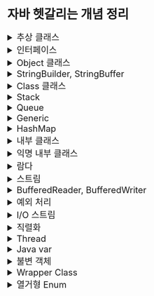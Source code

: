 # 자바 헷갈리는 개념 정리

<details>
<summary style="font-size:20px">추상 클래스</summary>
<div markdown="1">

#### 개요

* 상속까지는 언제 왜 어떻게 사용하는지 알음 -> 추상 클래스는 실제로 구현해본적이 없기에 왜 언제 어떻게 사용하는지 알아보기위함.

* 상속은 왜 사용할까?
  * 만들어져 있는 클래스를 재사용함(overriding)으로써 중복된 코드를 줄이고 간결해지며 공통적인 기능을 부모 클래스에 추가하면 자식 클래스에서 재사용이 가능함으로 확장성 또한 용이함 즉, 유지보수가 쉽고, 확장성이 용이하며 재사용이 가능하고 코드가 간결해짐.
* 상속은 언제 사용할까?
  * IS-A 관계
    * 상위 클레스에서 하위 클래스보다 일반적인 개념의 사용(ex Animal)
    * 하위 클래스에서 상위 클래스보다 구체적인 개념 사용(ex Dog bark, Eagle flying)
    * 높은 클래스간의 결합도 -> 복잡한 구조는 어울리지 않음.
  * HAS-A 관계
    * 클래스를 재활용하고 싶다해서 무조건 상속을 받지 않음.
    * (ex Student가 Subject를 포함)
    * 일반적인 구현 방법

#### 추상 클래스

* 상속받는 자식 클래스가 반드시 추상 메소드를 구현하도록 하기 위함.
  * 그래서 왜 추상 클래스를 사용할까? why?? 
  * 공통적인 부분은 만들어진 기능을 사용하고, 이를 받아 사용하는 쪽에서는 자신에게 필요한 부분만 재정의하여 사용함으로써 유지보수와 통일성을 유지하기위함.
  * **공통된 필드와 메서드를 통일할 목적**
  * ex) 10명의 개발자가 자동차를 상속받아 각자만의 실체클래스를 구현하는경우
  * 수만줄의 A자동차가 계약만료되고, B자동차를 새로 교체할 때 객체 인스턴스만 변경하면됨.

> 추상클래스 예시

![Alt text](image.png)

```java
package oop4;

public abstract class Computer {

	public abstract void display();
	public abstract void typing();
	
	public void turnOn() {
		System.out.println("전원을 켭니다.");
	}
	
	public void turnOff() {
		System.out.println("전원을 끕니다.");
	}
}
```

```java
package oop4;

public class Desktop extends Computer{

	@Override
	public void display() {
		System.out.println("PC 화면");
	}

	@Override
	public void typing() {
		System.out.println("PC 타이핑");
	}

	@Override
	public void turnOff() {
		System.out.println("PC 전원끄기");
	}
}

```

```java
package oop4;

public abstract class NoteBook extends Computer{

	@Override
	public void display() {
		System.out.println("노트북 화면");
	}
}
```

```java
package oop4;

public class MyNoteBook extends NoteBook{

	@Override
	public void typing() {
		System.out.println("MyNoteBook typing");
	}
}
```

```java
package oop4;

public class ComputerTest {

	public static void main(String[] args) {
		
		Computer computer = new Desktop(); 
		NoteBook book = new MyNoteBook();
		//Computer computer = new Computer(); 추상메서드이므로 new를 통한 객체 생성 불가.
		
		computer.display();
		book.display();
	}
}
```
* 추상클래스에서 상위클래스인 Computer class 생성.
* Desktop은 Computer를 상속받으며, display(), typing() 메소드를 오버라이딩 하고있으며 turnOff() 도 재정의해서 사용함.
* Notebook도 Computer를 상속받으며 추상클래스로서 Notebook 클래스를 생성함.
* MyNoteBook은 NoteBook을 상속받음.
* Main 메소드인 ComputerTest에서는 다형성을 사용하여 객체의 메소드 호출이 가능함.
* 단, 추상메소드는 new를 통한 객체 생성이 불가함.
  
</div>
</details>

<details>
<summary style="font-size:20px">인터페이스</summary>
<div markdown="1">

#### 개요

* 추상 클래스는 부모인 최상단 클래스에서 공통적인 기능을 구현함으로써 자식 클래스에서 오버라이딩하여 확장성 및 유지보수에 용이하도록 도와줌.
* 인터페이스는?? 다중 상속 기능 제공과 추상 클래스와 비슷한 역할을 한다는 것으로 알고있음.
* 추상클래스와 어떤 다른 점이 있고 어떤 상황에 쓰이는가?
  
#### 인터페이스

* 추상 클래스는 IS-A, 인터페이스는 HAS-A.
* 추상 클래스는 한 개의 클래스만 상속이 가능하고 자식 클래스에서 선택적으로 오버라이딩하여 사용할 수 있도록 하기위함.
* 인터페이스는 다중 상속이 가능하고 공통으로 필요한 기능들도 모든 클래스에서 오버라이딩하여 재정의 해야함.


> 인터페이스와 추상 클래스 예시

![Alt text](image-1.png)

```java
public abstract class Creature {
    private int x;
    private int y;
    private int age;
    
    public Creature(int x, int y, int age) {
        this.age = age;
        this.x = x;
        this.y = y;
    }
    
    public void age() {
        age++;
    }
    
    public void move(int xDistance) {
        x += xDistance;
    }
    
    public int getX() {
        return x;
    }
    public void setX(int x) {
        this.x = x;
    }
    public int getY() {
        return y;
    }
    public void setY(int y) {
        this.y = y;
    }
    
    public abstract void attack();
    public abstract void printInfo();
    
    @Override
    public String toString() {
        return "x : " + x + ", y : " + y + ", age : " + age;
    }
}
```
* 인간과 동물은 생명체를 상속.
* 각 생명체들은 구분에 따라서 인간과 동물을 상속, 할 수 있는 기능들을 인터페이스로 구현.
* 공통적으로 이동할 수 있는 기능인 move를 하위클래스에서 상속할 수 있도록 일반 메소드로 구현.
* attack, printInfo 는 각각 생명체에 따라 다른 기능으로 구현하기 때문에 추상메소드로 구현.

```java
public abstract class Animal extends Creature{
    
    public Animal(int x, int y, int age) {
        super(x, y, age);
    }
    
    @Override
    public void attack() {
        System.out.println("몸을 사용하여 공격!!");
    }
}
```

* 동물 클래스는 생명체이므로 Creature 추상클래스를 상속받음.
* 몸을 사용하여 공격하는 attack 메소드를 오버라이딩.
* **Q.조상클래스인 Creature 에서 지정한 printInfo 메소드는 왜 사용하지 않았을까?**
  * 동물클래스도 abstract 추상 클래스를 사용함으로써 앞으로의 생길 자식클래스에게 위임해서 사용하기 위함.

```java
public abstract class Human extends Creature implements Talkable{
    public Human(int x, int y, int age) {
        super(x, y, age);
    }
    
    @Override
    public void attack() {
        System.out.println("도구를 사용!!");
    }
    
    @Override
    public void talk() {
        System.out.println("사람은 말을 할 수 있다.");
    }
}
```

* Human 클래스도 Animal 클래스와 마찬가지로 추상 클래스로 구함.
* 하지만 여기서 Animal 클래스와 다르게 Talkable 인터페이스를 구현한 차이점이 있음.

```java
public interface Talkable {
    abstract void talk();
}
```

* 인터페이스는 이정표와 같은 것으로 정리해두자.
* Talable를 인터페이스를 구현할 경우 talk() 메소드를 오버라이딩하여 사용할 수 있음.

```java
public interface Flyable {
    void fly(int yDistance);
    void flyMove(int xDistance, int yDistance);
}
```

* 새 종류가 구현할 인터페이스 구현. 다른 동물들과는 다르게 y행으로 이동할 수 있는 메소드 선언함.

```java
public class Pigeon extends Animal implements Flyable{
    public Pigeon(int x, int y, int age) {
        super(x, y, age);
    }
    
    @Override
    public void fly(int yDistance) {
        setY(getY() + yDistance);
    }
    
    @Override
    public void flyMove(int xDistance, int yDistance) {
        setY(getY() + yDistance);
        setX(getX() + xDistance);
    }
    
    @Override
    public void printInfo() {
        System.out.println("Pigeon -> " + toString());
    }
}
```

* 비둘기는 동물 클래스를 상속받고 날 수 있는 동물이므로 Flyable 인터페이스를 구현함.
* 여기서 printInfo 는 조상 클래스인 Creature 클래스에서의 추상메소드를 오버라이딩하였음.

```java
public interface Swimable {
    void swimDown(int yDistance);
}
```

* **중요한 공통된 기능을 사용하는 인터페이스**
  * 거북이와, 케빈이라는 클래스를 작성할 때 두 생명체는 모두 수영을 할 수 있다고 정의함.
  * 하지만 동물이나 사람중에서도 수영을 못하는 경우도 있기에 swimDown 추성메소드가 아닌 Siwmable 인터페이스를 구현.
  * 각각 따로 정의하여 구현시킴으로써 가독성도 좋고 유지보수측면에서 좋음.

```java
public class Turtle extends Animal implements Swimable{
    public Turtle(int x, int y, int age) {
        super(x, y, age);
    }
    
    @Override
    public void swimDown(int yDistance) {
        setY(getY() - yDistance);
    }
    
    @Override
    public void printInfo() {
        System.out.println("Turtle -> " + toString());
    }
}

```

* 거북이 클래스에서는 Swimable 을 구현하고 swimDown 재정의하여 사용.

```java
public class Kevin extends Human implements Programmer, Swimable{
    public Kevin(int x, int y, int age) {
        super(x, y, age);
    }
    
    @Override
    public void coding() {
        System.out.println("Hello World!");
    }
    
    @Override
    public void swimDown(int yDistance) {
        setY(getY() - yDistance);
        if(getY() < -10) {
            System.out.println("너무 깊이 들어가면 죽을수도 있어!!");
        }
    }
    
    @Override
    public void printInfo() {
        System.out.println("Kevin -> " + toString());
    }
}

```

* Kevin은 다중구현을 통해서 수영도 할 수 있고, 코딩도 할 수 있는 사람

```java
public interface Programmer {
    void coding();
}
```

```java
public class Main {
    public static void main(String[] args) {
        Pigeon p = new Pigeon(5,10,14);
        p.printInfo();
        p.age();
        p.move(100);
        p.printInfo();
        p.fly(5);
        p.printInfo();
        p.flyMove(10, 20);
        p.printInfo();
        p.attack();
        System.out.println();
        
        Kevin kev = new Kevin(0, 0, 35);
        kev.printInfo();
        kev.age();
        kev.move(10);
        kev.printInfo();
        kev.attack();
        kev.coding();
        kev.swimDown(20);
        kev.printInfo();
        kev.talk();
        System.out.println();
        
        Turtle tur = new Turtle(100, -10, 95);
        tur.printInfo();
        tur.age();
        tur.move(-100);
        tur.printInfo();
        tur.attack();
        tur.swimDown(1000);
        tur.printInfo();
    }
}
```

* 메인메소드 구현.
 
#### 요약
> **추상 클래스 : 상속 관계를 타고 올라갔을 때 같은 조상클래스를 상속하는 똑같은 기능이 필요할 때!**
		
> **인터페이스: 상속 관계를 타고 올라갔을 때 다른 조상클래스를 상속하는 기능이 필요할 때!**

</div>
</details>

<details>
<summary style="font-size:20px">Object 클래스</summary>
<div markdown="1">

#### 개요

* import 하지 않아도 자동으로 import되는 Object 클래스란 무엇인가 알아보기위함

#### Object 클래스

* Object 클래스는 모든 클래스의 최상위 조상 클래스
* Object 메소드는 밑에 링크 참고 참고.
  * http://www.tcpschool.com/java/java_api_object
  * https://docs.oracle.com/javase/8/docs/api/java/lang/Object.html

```java
public class Student{

	private int studentNum;
	private String studentName;
	
	public Student(int studentNum, String studentName) {
		this.studentNum = studentNum;
		this.studentName = studentName;
	}

    @Override
	public boolean equals(Object obj) {

		if(obj instanceof Student) {
			Student std = (Student)obj;
			if(this.studentNum == std.studentNum) {
				return true;
			}else {
				return false;
			}
		}
		return false;
	}

    @Override
	public int hashCode() {
		return studentNum;
	}
}
```

* studentNum 같은 상황일 경우의 로직을 추가할 때 Student가 obj의 instancof에 해당할 경우
* Student 의 힙메모리에 담긴 객체 std = (다운캐스팅 Student) obj 는 같음.
* 만약 현재 Student의 studentNum 와 힙메모리에 담긴 객체 std studentNum이 같으면 true를 반환
  
```java
public class EqualsTest {
    public static void main(String[] args){
		Student st1 = new Student(100, "Lee");		
		Student st2 = new Student(100, "Son");

		System.out.println(st1.equals(st2));    // true
		System.out.println(st1 == st2);         // false

		System.out.println(st1.hashCode());     // 100
		System.out.println(st2.hashCode());     // 100
		
		System.out.println(System.identityHashCode(st1));   // ~~~
		System.out.println(System.identityHashCode(st2));   // ~~~
    }
}
```

* equals는 Object 에서 재정의하여 사용한 로직을 반영하여 주소값을 비교했을 때 true 가 나옴.
* hashCode 같은 경우도 studentNum 을 return 받았기 때문에 100 이라는 값이 나옴.
* System 에서 static 메소드로 정의해놓은 identityHashCode 메소드는 실제 HashCode의 주소값을 알려주므로 다른 값이 나옴.

### equals()

**동일성과 동등성**

* 동일성은 같은 메모리에 있는 참조값이 동일한지 확인하는 것.
* 동등성은 논리적으로 같은지 확인하는 것.

```java
User a = new User("TMKR");	// 참조 x001
User b = new User("TMKR");	// 참조 x002
```

* 회원 번호는 동일하지만 물리적으로 다른 메모리에 존제히는 객체이므로 동일성은 다르지만 동등성은 같다.


</div>
</details>

<details>
<summary style="font-size:20px">StringBuilder, StringBuffer</summary>
<div markdown="1">

#### 개요

* StringBuilder, StringBuffer 가 언제 어떻게 쓰이는지 알아보기위함.
* textblock은 java13부터 지원.

```java
public class StringTest {

	public static void main(String[] args) {
		String java = new String("java");
		String android = new String("android");
		
		System.out.println(System.identityHashCode(java));  //2104457164


		java = java.concat(android);
		
		System.out.println(System.identityHashCode(java));  //1521118594
	}
	
}
```

* 위의 코드에서 java를 새로 정의해서 사용하면 메모리가 새로 생성돼어 비효율적임.
* 그래서 이 때 StringBuilder, StringBuffer 를 사용함.

#### StringBuilder, StringBuffer

* 문자열을 여러번 연결하거나 변경할 때 사용하면 유용하게 쓰임.
* 새로운 인스턴스를 생성하지 않고 내부적으로 가변적인 char[] 멤버 변수를 가지며 변경함.
* 단일 쓰레드에서는 StringBuilder 을 권장, StringBuffer는 멀티 쓰레드 프로그래밍에서 동기화를 보장함.

```java
public class StringBuilderTest {

	public static void main(String[] args) {
		String java = new String("java");
		String android = new String("android");

		StringBuilder builder = new StringBuilder(java);
		System.out.println(System.identityHashCode(builder));   //2104457164
		builder.append(android);
		
		System.out.println(System.identityHashCode(builder));   //2104457164
	}
}
```

* 계속적으로 가변하기때문에 같은 메모리값을 가지고 있음.
* 단일 쓰레드 환경에서는 StringBuilder을 사용, 멀티 쓰레드 환경에서 동기화를 하는 경우 StringBuffer를 사용하자.

</div>
</details>

<details>
<summary style="font-size:20px">Class 클래스</summary>
<div markdown="1">

#### 개요 

* Class 클래스는 무엇이고 어디에 쓰이는지 알아보기위함.

#### Class 클래스

* 동적 로딩이 가능함.
  * 컴파일 시 데이터 타입이 bing 되지않고 실행중에 데이터 타입을 binding함.
  * 런타임시에 원하는 클래스를 로딩하여 binding 할 수 있다는 장점이 있음.
  * 컴파일 시에 타입이 정해지지 않으므로 동적 로싱시 오류가 발생하면 프로그램 장애 발생 가능성이 있음.

```java
public class StringTest {
	
	public static void main(String[] args) throws ClassNotFoundException {
		
		Class c = Class.forName("java.lang.String");
		System.out.println(c);
		
		Constructor[] cons = c.getConstructors();
		for(Constructor co : cons) {
			System.out.println(co);
		}
		
		Method[] me =  c.getMethods();
		for(Method method : me) {
			System.out.println(method);
		}
	}
}
```

* Class객체 생성 후 Class.forName 을 통해 java.lang.String에 관한 class들을 불러올 수 있음.
* 마찬가지로 Class 클래스에 담긴 생성자 getConstructors, 메소드 getMethods 를 통해 불러올 수 있음. (실제로는 잘 안쓰임,, 알아만두자)

* Class 관련 문서는 아래 참고.
* https://docs.oracle.com/javase/8/docs/api/java/lang/Class.html
</div> 
</details>

<details>
<summary style="font-size:20px">Stack</summary>
<div markdown="1">

#### 스택

* Stack 은 Last In First Out LIFO(후입선출) 구조.
* 맨 마지막 위치(top) 에서만 자료를 추가, 삭제 꺼내올 수 있음 (중간의 자료를 꺼낼 수 없음)
* ex) 가장 최근의 자료를 찾아올 때, 게임에서 히스토리를 유지하고 이를 무를 때 사용, 택배상자가 쌓여있는 모양 

#### 구현방법

* 크게 배열을 이용하는방법과 리스트를 이용하는방법 두 가지로 나뉨.

![Alt text](image-2.png)

* top 변수는 배열의 가장 마지막으로 저장된 요소의 index를 저장함.
* 처음에 아무값도 저장하지 않는 상태이면 -1을 저장.
* push 하면 top 은 index에서 + 1 저장
* pop 하면 top은 index - 1 저장

```java
package ch05;

public class ArrayStack {

	int size;
	int top = -1;
	Object[] Arr;
	
	public ArrayStack(int size) {
		this.size = size;
		Arr = new Object[size];
	}
	
	public boolean isEmpty() {
		return top == -1;
	}
	
	public boolean isFull() {
		return this.size == this.top + 1;
	}
	
	public void push(int data) {
		
		if(isFull()) {
			throw new ArrayIndexOutOfBoundsException();
		}
		
		this.Arr[++top] = data;
	}
	
	public Object pop() {
		
		if(isEmpty()) {
			throw new ArrayIndexOutOfBoundsException();
		}
		
		Object poppedData = Arr[top];
		Arr[top--] = null;
		
		return poppedData;
	}
	
	public Object peek() {
		if(isEmpty()) {
			return null;
		}else {
			return this.Arr[top];
		}
	}
	
}
```

* push
  * 배열의 요소가 가득찼는지 판별해주는 ifFull()
  * Arr배열의 탑이 1씩 증가하는 값은 data에 담음.
* pop
  * 배열의 요소가 비었는지 판별해주는 isEmpty()
  * top index에 위치하는 Arr배열값 return
  * 탑이 1씩 감소함.


```java
package ch05;

public class Main {

	public static void main(String[] args) {
        System.out.println("배열로 구현한 stack");
        ArrayStack arrayStack = new ArrayStack(1000);
        System.out.println("1,2,3,4,5 순으로 push()");
        arrayStack.push(1);
        arrayStack.push(2);
        arrayStack.push(3);
        arrayStack.push(4);
        arrayStack.push(5);

        System.out.print("stack 가장 위에 있는 데이터: ");
        System.out.println(arrayStack.peek());

        int arrayindex = arrayStack.top;
        for (int i = 0; i <= arrayindex; i++) {
            System.out.print("pop된 데이터: ");
            System.out.println(arrayStack.pop());
        }
	}
}
```

#### 결과

```
배열로 구현한 stack
1,2,3,4,5 순으로 push()
stack 가장 위에 있는 데이터: 5
pop된 데이터: 5
pop된 데이터: 4
pop된 데이터: 3
pop된 데이터: 2
pop된 데이터: 1
```

</div>
</details>

<details>
<summary style="font-size:20px">Queue</summary>
<div markdown="1">

#### Queue

* 맨 앞에서 자료를 꺼내거나 삭제하고, 맨 뒤에서 자료를 추가함.
* First In First Out (선입선출) 구조
* ex) 줄서기, 운영체제의 프로세스 관리 등에서 사용.

```java
package ch05;

public class StackQueue {
    int length;
    int front = 0;
    int rear = 0;
    Object[] queue;

    public StackQueue(int length) {
        this.length = length;
        this.queue = new Object[length];
    }

    public boolean isFull(){
        return front == rear && queue[front] != null;
    }

    public boolean isEmpty(){
        return front == rear && queue[front] == null;
    }

    public void enqueue(Object data){
        if(isFull()) {
            System.out.println("큐에 더 이상 데이터를 저장할 공간이 없습니다.");
            return;
        }
        queue[rear++] = data;
        rear = rear % queue.length;
    }

    public Object dequeue(){
        if(isEmpty()){
            System.out.println("큐가 비어있습니다");
            throw new ArrayIndexOutOfBoundsException();
        }
        Object dequeuedData = queue[front];
        queue[front++] = null;
        front = front % queue.length;

        return dequeuedData;
    }

    public Object peek(){
        return queue[front];
    }
}
```

* euqueue 함수 호출 시 꽉 찼는지 확인(isFull)
  * rear 가 가르키는 index로 접근 후, main에서 호출하는 data를 받아 데이터에 삽임함.
  * rear값은 1씩 증가하며, rear값이 배열의 크기를 넘지 못하도록 나머지 연산 진행.

* dequeue 함수 호출 시 큐가 비어있는지 확인(isEmpty)
  * front가 가리키는 index로 접근하여 데이터를 임시저장.
  * 다시 해당 index로 접근하여 null을 삽입 후 front 1씩 증가
  * front값이 배열의 크기를 넘지 못하도록 나머지 연산 진행.

```java
package ch05;

public class QueueMain {
	public static void main(String[] args) {
        System.out.println("------Stack으로 구현한 Queue------");
        StackQueue stackQueue = new StackQueue(100);
        int numberOfData = 5;

        for (int i = 0; i < numberOfData; i++) {
            stackQueue.enqueue(i);
            System.out.printf("%d를 Queue에 enqueue\n", i);
        }

        System.out.println("peek연산 결과: " + stackQueue.peek());

        for (int i = 0; i < numberOfData; i++) {
            System.out.print(stackQueue.dequeue() + " ");
        }
	}
}
```
#### 결과

```
------Stack으로 구현한 Queue------
0를 Queue에 enqueue
1를 Queue에 enqueue
2를 Queue에 enqueue
3를 Queue에 enqueue
4를 Queue에 enqueue
peek연산 결과: 0
0 1 2 3 4 
```
</div>
</details>

<details>
<summary style="font-size:20px">Generic</summary>
<div markdown="1">

#### 개요

* 변수 사용시 자료형을 지정하는데 사용할 때 쓰이는게 제네릭으로 알고있음.
* ex) ArrayList<Integer> arraylist = new ArrayList<Integer>(); 이런식으로 타입 지정해서 사용하곤 했음.
* Generic에 대해서 자세히 알아보기 위함.

#### Generic

* 클래스 내부에서 사용할 데이터 타입을 외부에서 지정하는 기법임.
* 변수를 선언할 때 변수의 타입을 지정해주듯이 객체에 타입을 지정해주는 것.
* 컴파일 타임에 타입 검사를 통한 예외 방지
  * ex) Object를 객체로 만들었을 때 다운캐스팅의 오류를 실행할 문제점.
* 불필요한 캐스팅을 없애 성능 향상
  * ex) 미리 타입을 지정하고 제한해놓음으로써 형 변환의 번거로움을 줄여 가독성 및 오버헤드 문제점을 막아줌.

#### Generic 사용방법

* 자료형 매개변수 T(type parameter) : 클래스를 사용하는 시점에 자료형을 지정. static 변수는 사용할 수 없음.

![Alt text](image-3.png)

#### 자료형 매개변수를 이용한 컴파일 타임시 타입 검사를 통한 예외 방지

```java
class Apple {}
class Banana {}

class FruitBox {
    // 모든 클래스 타입을 받기 위해 최고 조상인 Object 타입으로 설정
    private Object[] fruit;

    public FruitBox(Object[] fruit) {
        this.fruit = fruit;
    }

    public Object getFruit(int index) {
        return fruit[index];
    }
}
```
```java
public static void main(String[] args) {
    Apple[] arr = {
            new Apple(),
            new Apple()
    };
    FruitBox box = new FruitBox(arr);

    Apple apple = (Apple) box.getFruit(0);
    Banana banana = (Banana) box.getFruit(1);
}
```

* 실행시 ClassCastException 런타임 에러 발생. 이와 같은 경우에는 빨간줄로 에러를 알려주지 않음 ! !
* 이유는 Apple 객체 타입을 FruitBox에 넣었는데 Banana를 형변환해서 가져오려고 했기 때문에 발생한 에러.
* 앞에 형변환을 (Object)로 다운캐스팅해도되지만 이 떄 제네릭을 사용하면 실수를 미연에 방지할 수 있음.
* 밑에 코드와 같이 자료형 매개변수를 지정하여 제내릭을 사용하자.

```java
class FruitBox<T> {
    private T[] fruit;

    public FruitBox(T[] fruit) {
        this.fruit = fruit;
    }

    public T getFruit(int index) {
        return fruit[index];
    }
}
```

* 이 처럼 타입 파라미터로 매개변수를 지정해줌으로써 잘못된 타입이 사용될 수 있는 문제를 제거함.

#### 불필요한 캐스팅을 없앰으로써 성능 향상

```java
Apple[] arr = { new Apple(), new Apple(), new Apple() };
FruitBox box = new FruitBox(arr);

// 가져온 타입이 Object 타입이기 때문에 일일히 다운캐스팅을 해야함 - 쓸데없는 성능 낭비
Apple apple1 = (Apple) box.getFruit(0);
Apple apple2 = (Apple) box.getFruit(1);
Apple apple3 = (Apple) box.getFruit(2);
```

* Apple 배열을 FruitBox의 Object 배열 객체에 넣고, 가져올 때는 다운캐스팅을 통해 가져와야했음.

```java
FruitBox<Apple> box = new FruitBox<>(arr);

Apple apple = box.getFruit(0);
Apple apple = box.getFruit(1);
Apple apple = box.getFruit(2);
```

* 미리 형변환을 지정해놓음으로써 형변환의 번거로움을 제거함과 동시에 타입 검사에 들어가는 메모리를 줄일 수 있음.

#### 잘 정리되어있는 링크 참고.
* https://inpa.tistory.com/entry/JAVA-%E2%98%95-%EC%A0%9C%EB%84%A4%EB%A6%ADGenerics-%EA%B0%9C%EB%85%90-%EB%AC%B8%EB%B2%95-%EC%A0%95%EB%B3%B5%ED%95%98%EA%B8%B0
</div>
</details>

<details>
<summary style="font-size:20px">HashMap</summary>
<div markdown="1">

#### HashMap

![Alt text](image-4.png)

* HashMap 은 Map을 구현하여 Map과 유사한 특징을 가지고 있음.
* Map과 HashMap은 Key와 Value 두 쌍으로 데이터를 보관하는 자료구조
* HashMap은 key와 value를 하나의 쌍(entry) 로 저장하는 구조이며, 해싱을 사용하기 때문에 좋은 성능을 가짐.

```java
import java.util.HashMap;
import java.util.Iterator;
import java.util.Map;
import java.util.Map.Entry;

public class TestCode {
	public static void main(String[] args) {
		HashMap<String, Integer> hashMap = new HashMap<String, Integer>();
		
		hashMap.put("A", 101);
		hashMap.put("B", 102);
		hashMap.put("C", 103);
		
		System.out.println(hashMap);	//{A=101, B=102, C=103}
		
		System.out.println(hashMap.get("A"));	// 101
		
		System.out.println("---- entrySet() 사용");
		for(Entry<String, Integer> entry : hashMap.entrySet()) {
			System.out.println("Key : " + entry.getKey() + " value : " + entry.getValue());
		}
		System.out.println("---- keySet() 사용");
		for(String i : hashMap.keySet()) {
			System.out.println("key : " + i + " value : " + hashMap.get(i));
		}
		/*
		 * key와 value 둘 다 필요할경우 entrySet을 사용하고 key값만 필요할 경우 keySet을 활용
		 * keySet도 hashMap.get() 메소드를 통해 가져올 수 있으며 주로 사용하지만
		 * key값을 이용해서 value를 찾는 과정에서 시간이 소요되므로 성능상 entrySet()이 유리함.
		 */
		System.out.println("---- Iterator entrySet() 사용");
		Iterator<Entry<String, Integer>> entries = hashMap.entrySet().iterator();
		while(entries.hasNext()) {
			Map.Entry<String, Integer> entry = entries.next();
			System.out.println("Key : " + entry.getKey() + " value : " + entry.getValue());
		}
		System.out.println("---- Iterator keySet() 사용");
		Iterator<String> keys = hashMap.keySet().iterator();
		while(keys.hasNext()) {
			String key = keys.next();
			System.out.println("Key : " + key + " value : " + hashMap.get(key));
		}
	}
}
```

```
{A=101, B=102, C=103}
101
---- entrySet() 사용
Key : A value : 101
Key : B value : 102
Key : C value : 103
---- keySet() 사용
key : A value : 101
key : B value : 102
key : C value : 103
---- Iterator entrySet() 사용
Key : A value : 101
Key : B value : 102
Key : C value : 103
---- Iterator keySet() 사용
Key : A value : 101
Key : B value : 102
Key : C value : 103

```
</div>
</details>

<details>
<summary style="font-size:20px">내부 클래스</summary>
<div markdown="1">

#### 내부 클래스

* 하나의 클래스 내부에 선언된 또 다른 클래스.
* 오로지 클래스 메소드내에서 선언되어 사용된다면 클래스 내부에 넣어줌으로써 캡슐화를 적용할 수 있는 장점.
* instance class, static class, local class, anonymous class 4가지가 있음.
  
```java
package ch01;

class OutClass{
	
	private int num = 10;
	private static int sNum = 20;
	private InClass inClass;
	
	public OutClass(){
		inClass = new InClass();
	}
	
	
	private class InClass{
		
		int iNum = 100;
		
		//static int sInNum = 500;	// OutClass가 먼저 선언되어야하므로 오류
		
		void inTest() {
			
			System.out.println("OutClass num = " + num + "(외부 클래스 인스턴스 변수");
			System.out.println("OutClass sNum = " + sNum + "(외부 클래스 스태틱 변수");
			System.out.println("InClass inNum = " + iNum + "(내부 클래스 인스턴스 변수");
		}
	}
	
	public void usingClass() {
		inClass.inTest();
	}
}
public class InnterTest {

	public static void main(String[] args) {
		
		OutClass outClass = new OutClass();
		outClass.usingClass();
	}

}
```

#### 결과
```
OutClass num = 10(외부 클래스 인스턴스 변수)
OutClass sNum = 20(외부 클래스 스태틱 변수)
InClass inNum = 100(내부 클래스 인스턴스 변수)
```

* OutClass 인스턴스 변수 num과, 스태틱 변수 sNum, InClass 객체 생성, OutClass 가 생성될 때 inClass 생성됨.
* OutClass 의 인스턴스 클래스인 InClass를 생성
* InClass 에서는 내부 인스턴스 변수 iNum 생성.
* InClass 에 선언한 inTest() 메소드를 호출하려면 OutClass 에서 선언한 usingClass() 를 이용하여 호출함.

```java
class InClass
```

```java
public class InnterTest {

	public static void main(String[] args) {
		OutClass.InClass inClass = outClass.new InClass();
		inClass.inTest();
	}

}
```

* OutClass에서 선언한 InClass 의 private을 지우고 class로만 선언할 경우
* 외부클래스.내부클래스 형식으로 내부클래스를 초기화하여 사용할 수도 있음.
* 하지만 내부 클래스는 다른 클래스에서 직접 사용하는 것보단 외부 클래스에서 사용하는 것이 일반적이고,
* 위와 같이 메인 코드와 같이 내부 클래스의 인스턴스를 다른 클래스에서 만드는 경우는 드뭄.

```java

// 정적 내부 클래스 생성
static class InStaticClass{
    
    int iNum = 100;
    static int sInNum = 200;
    
    void inTest() {
        
        //System.out.println("OutClass num = " + num + "(외부 클래스 인스턴스 변수)");
        /*
        * 외부 클래스와 상관없이 만들어질 수 있기 때문에 OutClass에 있는 인스턴스 변수는 사용 불가능함.
        */
        System.out.println("InClass iNum = " + iNum + "(내부 클래스 인스턴스 변수)");
        System.out.println("OutClass sNum = " + sNum + "(외부 클래스 스태틱 변수)");
        System.out.println("InClass sInNum = " + sInNum + "(내부 클래스 스태틱 변수)");
    }		

    static void sTest() {

        //System.out.println("InClass iNum = " + iNum + "(내부 클래스 인스턴스 변수)");
        /*
        * static class의 static 메소드는 클래스가 생성되지 않아도 사용할 수 있으므로 사용 불가능함.
        */
        System.out.println("OutClass sNum = " + sNum + "(외부 클래스 스태틱 변수)");
        System.out.println("InClass sInNum = " + sInNum + "(내부 클래스 스태틱 변수)");
    }
}
```    

* static 키워드가 붙은 static class InStaticClass 내부 클래스 생성.
* 외부 클래스에 있는 인스턴스 멤버에는 접근이 불가함(why? 외부 클래스가 생성이 안되었을 수 있으므로)
  
* static void sTest 내부 클래스에 static 메소드 sTest() 생성.
* 내부 클래스의 인스턴스 변수 사용 불가능. InStaticClass가 생성되지 않아도 사용할 수 있는 전제가 있으므로.
  
```java
public class InnterTest {

	public static void main(String[] args) {
		OutClass.InStaticClass sInClass = new OutClass.InStaticClass();
		sInClass.inTest();
		
		System.out.println();
		
		OutClass.InStaticClass.sTest();		// 클래스 생성과 무관하게 바로 호출이 가능함.
	}

}
```

#### 결과

```
InClass iNum = 100(내부 클래스 인스턴스 변수)
OutClass sNum = 20(외부 클래스 스태틱 변수)
InClass sInNum = 200(내부 클래스 스태틱 변수)

OutClass sNum = 20(외부 클래스 스태틱 변수)
InClass sInNum = 200(내부 클래스 스태틱 변수)

```

#### 요약

* 내부 InClass에 선언된 Static Class는 OutClass 클래스의 인스턴스 변수는 사용할 수 없음.
  * why? 
  * 외부 클래스가 생성과 무관하게 호출될 수 있으므로 오류가 발생함.
* 내부 InClass에 선언된 static void sTest() 메소드는 외부,내부의 스태틱 변수만 사용이 가능함.

</div>
</details>

<details>
<summary style="font-size:20px">익명 내부 클래스</summary>
<div markdown="1">

#### 지역 내부 클래스

* 지역 변수와 같이 메소드 내부에서 정의하여 사용하는 클래스
* 메소드 호출이 끝나면 사용된 지역변수의 유효성은 사라짐.

```java
class Outer2{
	
	int outNum = 100;
	static int sNum = 200;
	
	/*
	 * 쓰레드를 사용하는 방법은 두 가지가 있음.
	 * 1. 쓰레드 클래스에서 상속 받아서 사용
	 * Runnable 인터페이스를 implements 사용해서 사용. 
	 */
	Runnable getRunnable(int i) {
		
		int num = 10;	// 로컬 변수 num, i는 스택 메모리에 생성됨.
		
		class MyRunnable implements Runnable{

			int localNum = 1000;
			
			@Override
			public void run() {
				
				//i = 50;
				//num = 20;
				/*
                 * 지역 내부 클래스내에 메소드에서는 변수는 재선언하여 사용할 수 없음. 
				 * 메소드가 호출되는 시점이랑 클래스 생성주기가 다르기 때문임.
				 * 메소드는 호출되고 끝나면 스택메모리는 사라짐 (i, num)
				 * run 이라는 메소드는 또 호출될 수 있는 여지가 있음.
				 * 그 때 i와 num이 없을 수도 있기 때문에 stack에 잡히면 안됨.
				 * 위의 i와 num을 사용하려면 final 상수로 사용해야함.
				 * final로 선언하면 상수 메모리에 호스턴스 area에 잡힘.
				 * 값을 바꿀 수 없음.
				 */
				System.out.println("i = " + i);
				System.out.println("num = " + num);
				System.out.println("localNum = " + localNum);
				
				System.out.println("outNum = " + outNum + "(외부 클래스 인스턴스 변수)");
				System.out.println("Outer2.sNum = " + Outer2.sNum + "(외부 클래스 스태틱 변수)");
			}
		}
		return new MyRunnable();
	}
}
```

* 지역 내부 클래스 Runnable에서 선언한 run() 메소드내에서는 변수를 재선언하여 사용할 수 없음 why?
  * 메소드가 호출되는 시점이랑 클래스 생성주기가 다르기 때문.
  * 즉, 메소드가 호출되고 나면 스택메모리에 존재하는 i, num 은 사라짐.
  * 이 때 run이라는 메소드는 다시 호출되는 여지가 있으므로 i와 num이 존재하지 않을 수도 있음.
* 그러면 왜 위에서 i, num, localNum은 멤버변수로서 선언이 가능한가?
  * 지역 내부 클래스에서 사용하는 메서드의 지역 변수나 매개 변수는 사실 java에서는 final 상수로 선언되어있기 때문임. 
   
```java
public class AnonumousInnerTest {

	public static void main(String[] args) {
		 
		Outer2 outer2 = new Outer2();
		
		//outer2.getRunnable(100).run();
		Runnable runnable = outer2.getRunnable(100);
		runnable.run();
	}

}
```

```
i = 100
num = 10
localNum = 1000
outNum = 100(외부 클래스 인스턴스 변수)
Outer2.sNum = 200(외부 클래스 스태틱 변수)
```

#### 익명클래스

* 이름이 없는 클래스며, 하나의 인터페이스나 추상 클래스를 구현하여 반환함.
* 주로 람다식을 활용하여 사용함.

```java
class MyRunnable implements Runnable{
    @Override
	public void run() {
        ...
    }
}
return new MyRunnable();
```

* 지역 내부 클래스에서 사용한 MyRunnable 은 호출할 때 Outer2 클래스에서 outer2.getRunnable() 호출함.
* 그러면 여기서 MyRunnable은 존재할 이유가 없음. 그러므로 아래와 같은 익명클래스로 사용이 가능함.

```java
return new Runnable(){
    @Override
	public void run() {
        ...
    }
};
```

* 위와 같이 MyRunnable 클래스를 구현할 필요가 없으므로 return new Runnable()로 구현할 수 있음.

```java
Runnable runnable= new Runnable() {
			
    @Override
    public void run() {
        ...
    }
};
```

* 위와 같은 방법으로 Runnable 인터페이스에 대한 변수를 선언하여 사용도 가능함. (기능은 위와 동일.)

</div>
</details>

<details>
<summary style="font-size:20px">람다</summary>
<div markdown="1">

#### 람다

* 익명 함수로 지칭되며 코드의 간결성, 멀티쓰레드를 활용한 병렬처리 등의 이점이 있음.
* 호출이 까다롭고, 가독성이 안좋은 단점이 존재함.

```java
@FunctionalInterface
public interface Calc {
	
	public int Calc(int x, int y);
}
```

* Calc라는 인터페이스 생성(메인에서 사용하려고)
* 익명 함수와 매개 변수만으로 구현되므로 인터페이스는 하나의 메소드만 선언해야함.
* @FunctionalInterface 어노테이션은 함수형 인터페이스라는 의미로 쓰이고, 여러 개의 메소드 사용시 에러 발생함.

```java
public class CalcTest{

	public static void main(String[] args) {
		
		Calc addLamda = (x, y) -> {return x+y;};
		Calc minusLamda = (x, y) -> {return x-y;};
		Calc multiLamda = (x, y) -> {return x*y;};
		Calc divLamda = (x, y) -> {return x/y;};
		
		System.out.println(addLamda.Calc(6, 2));
		System.out.println(minusLamda.Calc(6, 2));
		System.out.println(multiLamda.Calc(6, 2));
		System.out.println(divLamda.Calc(6, 2));
		
	}
}
```

#### 결과
```
8
4 
12
3
```

#### 객체지향 프로그래밍 vs 람다

* 문자열 두 개 연결하여 출력하는 예제를 객체지향 프로그래밍과 람다식으로 구현해보자.

```java
public class StringConcatImpl implements StringConcat{

	@Override
	public void makeString(String s1, String s2) {
		System.out.println(s1 + "," + s2);
	}
}
```

```java
@FunctionalInterface
public interface StringConcat {

	public void makeString(String s1, String s2);
}
```

```java
public class StringConcatTest {

	public static void main(String[] args) {
		
		// 일반적인 인터페이스 구현방법
		StringConcatImpl concatImpl = new StringConcatImpl();
		concatImpl.makeString("Interface" , "Impl");
		
		// 람다식 활용 (StringConcatImpl 클래스 생성 필요하지 않음)
		StringConcat stringConcat = (s1, s2) -> {
			System.out.println(s1 + "," + s2);
		};
		stringConcat.makeString("Lamda", "Impl");
		
		 // 실질적으로 내부에는 익명클래스가 만들어지고 새로 사용가능함.
		StringConcat concat = new StringConcat() {
			
			@Override
			public void makeString(String s1, String s2) {
				System.out.println(s1 + "," + s2);
			}
		};
		concat.makeString("New", "Lamda");
	}
}
```

* 일반적으로 인터페이스 구현방법과 람다식 활용 예제
* 제일 많이 사용하는 방법은 규약과 같은 interface에 정의해둔 것을 실제로 사용할 StringConcatImpl 에서 오버라이딩을 통해 구현하고 객체를 만들어사용.
* 람다는 StringConcatImpl 클래스 생성없이 간편하게 1회사용하기 때문에 편함.
* 자바는 객체를 사용하기 때문에 람다도 실질적으로는 내부에 익명클래스를 통해 사용가능함.
  
</div>
</details>

<details>
<summary style="font-size:20px">스트림</summary>
<div markdown="1">

#### 스트림  

**JAVA Colletion Data 상속 구조**

![Alt text](image-5.png)

* 스트림은 위와 같은 데이터 컬렉션 반복, 추출등 멋지게 처리하는 기능.
  * Stream : **데이터 처리 연산을 지원하도록 소스에서 추출된 연속된 요소**
  * 여기서 데이터 처리 연산은 뭘까?
    * 함수형 프로그래밍 언어에서 일반적으로 지원하는 것과 비슷함. filter, map, reduce, find, sort 등등..
    * 컬렉션, 배열, I/O 자원 등의 데이터 제공 소스로부터 데이터를 소비함.
    * 즉, 컬렉션의 주제는 데이터이고, 스트림의 주제는 계산이라고 할 수 있음.
* 배열이나 컬렉션 등에 대한 여러 가지 연산들의 처리를 추상화(일관성 있게함)하여 동일한 방식으로 연산될 수 있도록 도와줌.
* 한번 생성하고 사용한 스트림은 다시 생성해야함.

```java
import java.util.Arrays;
import java.util.stream.IntStream;

public class IntArrayStreamTest {

	public static void main(String[] args) { 
		
		int[] arr = {1,2,3,4,5};
		
		// 주로 사용하던 방식
		for(int n : arr) {
			System.out.print(n + " ");
		}
		System.out.println();
		// Arrays class의 .stream 생성의 forEach 를 사용하면 하나씩 꺼낼 수 있음.
		// forEach 안에는 임의의 변수 n이 하나씩 출력되도록.
		Arrays.stream(arr).forEach(n -> System.out.print(n + " "));
		
		System.out.println();
		// IntStream에는 여러가지 기능들이 있음.
		// is를 재활용할 수는 없음. 연산 후 소모되기떄문에.
		IntStream is = Arrays.stream(arr);
		is.forEach(n -> System.out.print(n + " "));
		
		// 재사용하려면 또 다른 선언을 해줘야함.
		int sum = Arrays.stream(arr).sum();
		System.out.println(sum);
	}
}
```

* Arrays의 stream에는 다양한 함수들이 있어 직접 사용해보면서 알아가야함.
* forEach가 가장 유용하게 쓰이는 듯?

#### 결과
```
1 2 3 4 5 
1 2 3 4 5 
1 2 3 4 5 
15
```

* 스트림은 중간 연산과 최종 연산으로 나눌 수 있음.
* 중간 연산은 ex) filter(), map(), sorted() 로 조건에 맞는 요솔를 추출(filter) 하거나 반환(map)함.
* 최종 연산 ex) forEach() 이 호출될 때 중간 연산이 수행되고 결과가 생성됨.

#### filter, map, sorted 사용예제

```java
import java.util.ArrayList;
import java.util.List;
import java.util.stream.Stream;

public class ArratyListStreamTest {

	public static void main(String[] args) {

		List<String> list = new ArrayList<String>();
		
		list.add("son");
		list.add("ji");
		list.add("soo");
		
		// 콜렉션(지금은 list)은 다 스트림을 호출 할 수 있음.
		Stream<String> stream = list.stream();
		stream.forEach(s -> System.out.print(s + " "));
		
		System.out.println();
		
		// filter 사용
		Stream<String> isS = list.stream();
		isS.filter(s -> s.contains("s")).forEach(n -> System.out.print(n + " "));
		
		System.out.println();
		
		// sorted 사용
		Stream<String> isSorted = list.stream();
		isSorted.sorted().forEach(s -> System.out.print(s + " "));
		
		System.out.println();
		// map 사용 객체를 선언하지 않고도 익명클래스가 숨어있기 때문에 아래와 같이 사용 가능.
		list.stream().map(s -> s.length()).forEach(n -> System.out.print(n + " "));
	}
}
```

#### 결과
```
son ji soo 
son soo 
ji son soo 
3 2 3 
```

> 스트림이란???  **배열, 컬렉션등을 사용할 때 편리한 연산을 수행하도록 도와주는 것.**    
> 익명 객체이기때문에 한번 사용하고나서 재선언해서 사용해야함.

#### reduce() 연산

* 정의된 연산이 아닌 프로그래머가 직접 구현한 연산을 적용할 때 reduce() 사용함.

```java
import java.util.Arrays;
import java.util.function.BinaryOperator;

class CompareString implements BinaryOperator<String> {

	// 두 매개변수 s1, s2는 위에서 정의한 제네릭<String> 값을 그대로 받아옴.
	@Override
	public String apply(String s1, String s2) {
		if(s1.getBytes().length >= s2.getBytes().length ) {
			return s1;
		}
		else {
			return s2;
		}
	}
	
}

public class ReduceTest {

	public static void main(String[] args) {
		
		// 람다식으로 직접 reduce 사용하는 방법
		String[] greetings = {"Hello", "Java", "이게 제일 기려나", "it's very long sentence."};
		
		System.out.println(Arrays.stream(greetings).reduce("", (s1, s2) -> {
				if(s1.getBytes().length >= s2.getBytes().length ) {
					return s1;
				}
				else {
					return s2;
				}
			})
		);
		
		System.out.println();
		
		// BinaryOperator 인터페이스 구현
		String str = Arrays.stream(greetings).reduce(new CompareString()).get();
		System.out.println(str);
	}
}
```

#### 결과

```java
it's very long sentence.

it's very long sentence.
```

* BinaryOperator를 사용한 클래스를 .reduce(new CompareString()) 으로 사용함으로써 apply 부분이 호출되며 수행됨.
* 람다식이 길어지면 BinaryOperator 를 구현해보자.

#### 예제 활용

```java
import java.util.ArrayList;
import java.util.List;

public class CustomerTest {

	public static void main(String[] args) {

		Customer customerS = new Customer("Son", 29, 100);
		Customer customerP = new Customer("Park", 19, 60);
		Customer customerH = new Customer("Hong", 42, 150);
		
		List<Customer> list = new ArrayList<Customer>();
		list.add(customerS);
		list.add(customerP);
		list.add(customerH);
		
		// 총 비용 계산
		int totalCost = list.stream().mapToInt(n -> n.getCost()).sum();
		System.out.println(totalCost);
		
		// 고객 중 20세 이상 정렬하여 계산
		list.stream().filter(s -> s.getAge() >= 20).map(c -> c.getName()).sorted().forEach(r -> System.out.println(r));
	}
}
```

* Customer Class 에는 name, age, cost 를 private로 선언 후에 이용.
* 위와 같이 총 비용 계산, filter, map, sorted, forEach 를 통해 배열은 stream을 통해 쉽게 계산이 가능함.
BufferedReader
</div>
</details>

<details>
<summary style="font-size:20px">BufferedReader, BufferedWriter</summary>
<div markdown="1">

#### 개요

* 백준 알고리즘 문제 풀면서 Scanner 를 사용할 떄 **시간초과** 발생하는 문제가 발생했는데 BufferedReader를 써야된다고 들음.
* why?
  * Scanner는 입력을 읽는 과정에서 정규표현식을 적용(Scanner 를 타고 들어가면 볼 수 있음), 분할, 파싱을 직접 제공함.
  * 반면에 BufferedReader는 모든 입력을 Char형으로 버퍼를 사용하여 받으므로, 하나의 글자가 아닌 전체 입력에 대해서 전달되므로 속도가 빠름.
  
![Alt text](image-6.png)

#### BufferedReader

* 그래서 BufferedReader 의 Buffer 와 Reader는 뭘까?
  * **Buffer** : 데이터가 전송될 때 일시적으로 저장되는 메모리 영역.
  * ex) 지하철에 비교했을 때 매번 사람들이 들어올 때마다 이동하는게 아닌 어느정도 사람이 모이고 지하철이 와야 이동이 가능한 점.
  * buffer를 사용하면 문자를 묶어서 한 번에 전달하므로 성능이 향상되고, 사용자가 문자를 잘못 입력했을 경우 수정할 수 있음.

#### 사용방법

```java
BufferedReader br = new BufferedReader(new InputStreamReader(System.in));
int userInputNumber = Integer.parseInt(br.readLine());
```

* BufferedReader는 String 타입만을 다루기 때문에 int형은 형변환이 필요함.
* Stream ?? 자바에서 나온 스트림인지?
  * 여기서 스트림은 파일을 읽거나 쓸 때, 데이터가 전송되는 통로라고 생각.
* 즉 BufferedReader는 **Byte타입으로 전송되는 데이터를 Char형으로 변환하고, 다시 버퍼링을 적용하여 Char 데이터를 반환해주는 과정**

#### BufferedWriter

```java 
BufferedWriter bw = new BufferedWriter(new OutputStreamWriter(System.out)); // 선언
bw.write("Hello World");
bw.flush(); // write로 담은 내용 출력 후, 버퍼를 비움.
bw.close(); 
```

* BufferedWriter에서 사용되는 메소드는 write(), flush(), close() 세 가지가 있음.
* write()로 출력할 내용을 담고, flush() 로 버퍼를 비워내는 동시에 콘솔을 출력함.
* flush? 왜할까?
  * output stream의 실행으로 버퍼 되었다면, 버퍼된 바이트는 즉시 사용될 목적으로 쓰여져야함.
  * 즉, 스트림을 닫지 않은 상태에서 바이트를 보내고 싶은 경우에 플러쉬를 사용함.

</div>
</details>

<details>
<summary style="font-size:20px">예외 처리</summary>
<div markdown="1">

#### 개요

* try, catch 또는 exception 처리 하여 프로그램에서의 오류 처리 코드를 짜봤었음.
* 개념, 원리, 다른 방법을 좀 더 자세히 알아보기위함.

#### 예외처리

* 에러는 크게 컴파일 에러(문법 구문 오류), 런타임 에러(프로그램 실행 중 발생), 논리적 에러(시스템상 버그) 세 가지로 나뉨.
 
![Alt text](image-7.png)

* 실행 시 발생할 수 있는 오류를 두 가지로 구분.
  * 에러 : 프로그램 코드에 의해서 수습될 수 없는 심각한 오류(OutOfMemoryError, StackOverFlowError) 
  * 예외 : 프로그램 코드에 의해서 수습될 수 있는 미약한 오류

* 에러는 대처하기 어렵지만 예외는 구현한 로직에 대응 코드를 작성해놓음으로써 비정상적인 종료 혹은 동작을 막을 수 있음.
* 주로, Exception 클래스 또는 try-catch 문법을 사용함.

#### Exception 클래스

![Alt text](image-8.png)

* Error 클래스는 는 자주 보지 못했지만 Exception 익숙한 에러가 많음...
* 정말 자주 보던 IndexOutofBoundsException, RuntimeException..NullPointException 등등
* 위 그림을 심플하게 요약하자면 아래 그림과 같음.

![Alt text](image-9.png)

* Exception 클래스는 다시 RuntimeException(런타임 에러)와 그 외의 클래스 그룹(컴파일 에러)로 나뉨.

* Exception 및 하위 클래스 : 사용자의 실수와 같은 외적인 요인에 의해 발생하는 컴파일 에러
  * 존재하지 않는 파일의 이름 입력 (FiltNotFoundException)
  * 클래스 이름 잘못 기재 (ClassNotFoundException)
  * 입력한 데이터 형식 불일치 (DataFormatException)
* RuntimeException : 프로그래머의 실수로 발생하는 예외
  * 배열의 범위를 벗어남 (IndexOutOfBoundsException)
  * 값이 null인 참조 변수 멤버 호출 (NullPointerException)
  * 클래스 간의 형 변환 잘못함 (ClassCastException)

#### 예제

```java
public class ArrayIndexException {
	
	public static void main(String[] args) {
		
		int[] arr = {1, 2, 3, 4, 5};

		/*
		 * 간단한 try catch문
		 * 오류는 나지만 비정상적인 종료는 일어나지 않음.
		 */
		try {
			for(int i=0; i<arr.length+1; i++) {
				System.out.println(arr[i]);
			}	
		}catch (ArrayIndexOutOfBoundsException e) {
			System.out.println(e.getMessage());
			System.out.println(e.toString());
		}
	}
}
```

* 가장 기본적인 try catch 형식이며 오류를 확인하거나 시스템의 비정상적인 종료를 막아줌.

```java
try {
    fis = new FileInputStream("a.txt");
} catch (FileNotFoundException e) {
    e.printStackTrace();	// 에러가 난 지점을 알려줌
} finally {
    try {
        fis.close();
    } catch (IOException e) {
        e.printStackTrace();
    }
    System.out.println("finally");
}
System.out.println("end");
```

* 실무에서 파일 관리를 할 때 가장 많이 사용했던 코드.
* catch에서 에러가 잡혀도 finally 쪽은 실행이 됨.

#### 다중 예외 처리 

```java
import java.io.FileInputStream;
import java.io.FileNotFoundException;

public class ThrowsException {

	public Class loadClass(String fileName, String className) throws ClassNotFoundException, FileNotFoundException {
		
		FileInputStream fis = new FileInputStream(fileName);
		Class c = Class.forName(className);
		return c;
	}
	
	public static void main(String[] args) {

		ThrowsException test = new ThrowsException();
		
		try {
			test.loadClass("a.txt", "java.lang.String");
		} catch (ClassNotFoundException e) {
			System.out.println(e);
		} catch (FileNotFoundException e) {
			System.out.println(e);
		} catch( Exception e) {
			// default 처리 자동 형변환되어 최상위에서 불리어짐. 맨 위에서 사용 불가.
			e.printStackTrace();
		}
		System.out.println("end");
	}
}
```
 
* try catch가 방법이 아닌 Main에서 실제로 사용할 때는 아래와 같이 사용할 수 있음.
* 최상위 클래스인 Exception 클래스를 사용할 때는 최상위 클래스이므로 맨 위에서는 사용 불가함.
* 각각의 Exception 이 발생하지 않거나, 정상적으로 발생하면 end 가 표시됨.

</div>
</details>

<details>
<summary style="font-size:20px">I/O 스트림</summary>
<div markdown="1">

#### I/O 스트림 정의

* I/O 스트림은 뭘까 ??
  * I/O 란???
    * Input/Ouput 의 약어로 내부 또는 외부 장치와 프로그램 간의 데이터를 전송가능케 하는 지점이라고함.
  * Stream이란??
    * 운영체제에 의해 생성되는 가상의 연결고리라고도 함.
    * 물이 한 뱡향으로 연속적인 흐름을 가지는 형태.(단뱡향 형태)
    * 먼저 입력된 데이터가 먼저 출력되는 형태(Queue 의 자료구조와 같은 FIFO)
    * 즉, 데이터를 운반하는 연결통로

#### I/O 스트림 구조

### 입력 스트림과 출력 스트림 

![Alt text](image-11.png)

### 입출력 스트림 예제

```java
import java.io.IOException;
import java.io.InputStreamReader;

public class SystemInTest11 {

	public static void main(String[] args) {
		
		System.out.println("알파벳 여러 개를 쓰고 [Enter] 입력 ");
		
		int i;
		
		try {
			while((i = System.in.read()) != '\n') {
				System.out.print((char)i);
				// 1Byte씩 읽는데 한글 입력하면 2Byte이므로 깨짐 현상.
				// System.in 은 보조 스트림으로 감싸야 한글 처리 가능함.
			}
		} catch (IOException e) {
			e.printStackTrace();
		}
		
		System.out.println();
		int j;
		
		try {
			// Byte를 문자로 바꿔주는 함수, 매개변수로 Byte단위를 받음
			InputStreamReader irs = new InputStreamReader(System.in);
			while((i = irs.read()) != '\n') {
				System.out.print((char)i);
			}
		} catch (Exception e) {
		}
	}
}
```

* read를 통해 읽으면 1byte씩 읽게됨.
* 위의 try catch 문에서 한글을 입력하게 되면 깨짐
  * why??
  * 1바이트씩 읽는데 한글은 2바이트를 읽으므로 꺠짐. 
  * System.in 은 스트림으로 되어있어 보조 스트림으로 감싸서 사용해야함.
* 밑에 try catch 문에서 한글을 입력하면 깨지지 않음
  * InputStreamReader는 Byte를 문자로 받기 때문에 한글을 입력해도 깨지지 않음.
  * 지금은 System.in 을 매개변수로 사용하고 있는데 파일 InputStream을 감싸면 파일에 있는 한글을 읽을 수가 있음.
  
### 바이트 단위 스트림과 문자 단위 스트림

![Alt text](image-12.png)

* FileInputStream은 가장 많이 사용됨. 실제로 실무에서도 몇 번 사용함.
* FileInputStream 사용방법을 예제를 통해 알아보자.

### FileInputStream 바이트 단위 입출력 스트림 예제

```java
import java.io.FileInputStream;
import java.io.IOException;

public class FileInputStreamTest1 {

	public static void main(String[] args) {
		
		FileInputStream fis = null;
		try {
			fis = new FileInputStream("input.txt");
			// 세 개를 읽어보고 출력해봄
			System.out.println((char)fis.read());
			System.out.println((char)fis.read());
			System.out.println((char)fis.read());
		} catch (IOException e) {
			e.printStackTrace();
		} finally {
			try {
				fis.close();
			} catch (IOException e) {
				e.printStackTrace();
			} catch (Exception e2) {
				// null 일 수도 있으므로 주석 처리시 맨 밑에 end가 안찍힘.
				System.out.println(e2);
			}
		}
		System.out.println("end");
		
	}
}
```
* Byte로 값을 읽는 FileInputStream 에서 input.txt 파일을 읽어보려고 함.
  * input.txt 안에 값이 있으면 하나의 byte씩 읽어서 출력해라.
  * input.txt 파일이 없을 때 IOException 문으로 이동. (사실 FileNotFoundException 인데 기억이 안나는 경우 IOException가 상위이므로 넣어줘도 무관함)
  * IOException 에서 null인데 close를 하는 경우 오류가 발생하므로 한번 더 Exception 으로 감싸줌.

### FileInputStream 바이트 단위 입출력 배열로 읽기

```java
import java.io.FileInputStream;
import java.io.FileNotFoundException;
import java.io.IOException;

public class FileInputStreamTest2 {

	public static void main(String[] args) {
		
		int i;
		try(FileInputStream fis = new FileInputStream("input2.txt")) {
			
			byte[] bs = new byte[10];
			
			while((i = fis.read(bs)) != -1) {
				
				for(int ch : bs) {
					System.out.print((char)ch);
				}
				System.out.println(" : " + i + "바이트 읽었음");
			}
		} catch (IOException e) {
			e.printStackTrace();
		}
	}
}
```

### 결과

```
ABCDEFGHIJ : 10바이트 읽었음
KLMNOPQRST : 10바이트 읽었음
UVWXYZQRST : 6바이트 읽었음
```
* input2.txt 에 써져있는 A~Z문자를 읽어보자.
  * byte배열에 길이가 10개인 배열을 생성
  * int i는 바이트 수를 반환하므로 -1일때는 EOF 이므로 -1이 아닐 때까지 반복함.
  * bs에 담긴 배열의 길이 만큼 int ch를 읽는데 읽을 때는 문자로 나올 수 있도록 (char)ch 를 통해 읽어주자.

* 여기서 결과를 자세히보면 맨마지막 UVWXYZQRST 에서 Z에 + QRST가 붙어있다 왜 붙어있을까??
  * 버퍼에 데이터가 남아있기 때문임 버퍼를 클리어(flush)하거나 배열의 길이만큼만 읽으면 해결 가능함.

### FileOutputStream 바이트 단위 입출력 스트림 예제

* FileOutputStream은 FileInputStream 과 같이 사용되기에 함께 알아야함.
* FileOutputStream은 사용방법을 예제를 통해 알아보자.

```java
 import java.io.FileOutputStream;
import java.io.IOException;

public class FileOutputStreamTest2 {
	
	public static void main(String[] args) {
		
		try(FileOutputStream fos = new FileOutputStream("output.txt")){

			fos.write(65);
			fos.write(66);
			fos.write(67);
		} catch (IOException e) {
			System.out.println(e);
		}
		System.out.println("end");
	}
}
```

* FileInputStream을 통해 흐름을 파악하고 나니 OutputStrema도 유사하다는 것을 알 수 있었음.
* try문이 실행되면 byte단위로 65, 66, 67 을 읽어서 output.txt 를 생성함. 결과는 ABC 로 잘나옴.

### FileOutputStream 바이트 단위 입출력 배열로 읽기

```java
import java.io.FileOutputStream;
import java.io.IOException;

public class FileOutputStreamTest2 {
	
	public static void main(String[] args) throws IOException {
		
		FileOutputStream fos = new FileOutputStream("outputArray.txt");
		try(fos){
			
			byte[] bs = new byte[26];
			byte data = 65;
			for(int i=0; i<bs.length; i++) {
				bs[i] = data;
				data++;
			}
			
			fos.write(bs);
		} catch (IOException e) {
			System.out.println(e);
		}
		System.out.println("end");
	}
}
```

* OutputSream 배열 역시 유사한 방식.
* 알파벳 사이즈 26만큼 배열 생성
* 초기값에 65(A) 를 넣어줌.
* 26의 길이만큼 1씩 증가할 때마다 65에서 1씩 증가하므로
* outputArray.txt에는 A~Z 알파벳이 정상적으로 입력됨.

### 문자 단위 입출력 스트림

![Alt text](image-10.png)

* 바이트 단위 입출력 스트림에 대해서 알아보았으니 이번엔 문자 단위는 어떻게 하는지 알아보자.

### 문자 단위 입출력 스트림 예제 

```java
import java.io.FileWriter;
import java.io.IOException;

public class FileWriterTest {

	public static void main(String[] args) {

		try(FileWriter fw = new FileWriter("writer.txt")){
			fw.write('A');    // 문자 하나 출력
			char buf[] = {'B','C','D','E','F','G'};
			
			fw.write(buf); //문자 배열 출력
			fw.write("안녕하세요. 잘 써지네요"); //String 출력
			fw.write(buf, 1, 2); //문자 배열의 일부 출력
			fw.write("65");  //숫자를 그대로 출력
		}catch(IOException e) {
			e.printStackTrace();
		}
		
		System.out.println("출력이 완료되었습니다.");
	}
}
```

```java
import java.io.FileReader;
import java.io.IOException;

public class FileReaderTest {
	
	public static void main(String[] args) {
		
		try {
			FileReader fr = new FileReader("reader.txt");

			int i;
			
			while((i = fr.read()) != -1) {
				System.out.print((char)i);	
			}
		} catch (IOException e) {
			e.printStackTrace();
		}
	}
}
```

* 타이핑을 안보고 직접 치다보니 FileReader, FileWriter 같은 경우는 이제 쉽게 작성할 수가 있음.
* Byte를 쓸 때는 FileInputStream, FileOutputStream 
* 문자 단위를 입출력 할 때는 FileReader, FileWriter 를 사용하자.

</div>
</details>

<details>
<summary style="font-size:20px">직렬화</summary>
<div markdown="1">

#### 직렬화 

![Alt text](image-13.png)

* 자바 시스템 내부 or 외부에서 사용되는 객체 또는 데이터를 바이트 형태로 변환하는 기술.
* 직렬화는 왜 써야될까??
	* 휘발성이 있는 캐싱 데이터를 영구 저장 필요할 때 사용할 수 있음.
	* ex) 객체가 인스터스화 돼면 값이 변함. -> 그 상태 그대로의 데이터를 영구 저장이 필요할 떄.
	* 즉, 시스템이 종료되더라도 나중에 다시 재사용할 필요성이 있을 때 사용함.

### Serailization 예제

```java
import java.io.FileInputStream;
import java.io.FileOutputStream;
import java.io.IOException;
import java.io.ObjectInputStream;
import java.io.ObjectOutputStream;

class Person implements Serializable{
	
	String name;
	String job;
	
	public Person() {
		
	}
	
	public Person(String name, String job) {
		this.name = name;
		this.job = job;
	}
	
	public String toString() {
		return name + "," + job;
	}
}

public class SerializationTest {

	public static void main(String[] args) {
		
		Person personLee = new Person("Lee", "대표이사");
		Person personSon = new Person("Son", "대표");
		
		try(FileOutputStream fos = new FileOutputStream("serial.txt");
				ObjectOutputStream oos = new ObjectOutputStream(fos)){
			
			oos.writeObject(personLee);
			oos.writeObject(personSon);
			
		}catch (Exception e) {
			
			System.out.println(e);
		}
		
		// Input
		try(FileInputStream fis = new FileInputStream("serial.txt");
				ObjectInputStream ois = new ObjectInputStream(fis)){
			
			// class에 대한 정보가 없는 경우 classNotFoundException 발생
			Person pLee = (Person)ois.readObject();
			Person pSon = (Person)ois.readObject();
			
			System.out.println(pLee);
			System.out.println(pSon);
			
		}catch (IOException e) {
			
			System.out.println(e);
		}catch (ClassNotFoundException e2){
			System.out.println(e2);
		}
	}
}
```

* Class Person implements Serializable 구현 코드는 없으나 이 객체가 직렬화 가능하다는 마크업 인터페이스임.
* FileOutputStream을 통해 serial.txt 를 씀. oos.writeObject -> Serializtion(직렬화)
* 그 다음 FileInputStream을 통해 serial.txt 를 읽음. 역직렬화기능. 
* serial.txt 를 열어보면 정보를 쓸 때 읽을 수 없는 코드로 보이나, 정보들을 다시 역직렬화를 통해 복원화함.

```java
String name;
transient String job;
```

* 직렬화하다보면 직렬화가 안되는 (Socket)과 같은 것들을 가지고 있는 경우 
* Class에서 직렬화할 수 없는 멤버를 갖고 있는데 Class를 직렬화하고자하면 해당 변수에 transient 를 붙여주면됨.
  * 해당 멤버는 무시하고 직렬화를 진행함.
  * 복원할 때 넣어주는 값은 default 값인 null을 반환해줌.

> 직렬화라는 것은 인스턴스값을 그대로 저장하거나 전송하고 저장된 값을 복원하는 경우를 직렬화라고함.
> 사용하지 못하는 변수는 transient 를 사용하자.

</div>
</details>

<details>
<summary style="font-size:20px">Thread</summary>
<div markdown="1">

#### 개요

* 프로세스를 구성하는 단위??, 프로세스의 자원을 공유해서 메모리 낭비를 막아준다? 
* 프로세스를 복제할 때 fork 하면 여러 개의 동일한 프로세스가 복제되어 메모리가 낭비됨.  
* 하지만 쓰레드는 프로세스의 자원(힙, 메모리, 스택 영역 메모리)을 공유하기 때문에 메모리 낭비를 막아줌.
* 쓰레드 개념을 위의 정도로 알고있으나 실무에서 사용한 적이 없어서 감이 잘안오기에 다시 한 번 재정리해보자.

#### Thread 예제

```java
 class MyThread extends Thread{
	
	public void run() {
		
		int i;
		for(i=1; i<=200; i++) {
			System.out.print(i + "\t");
		}
	}
}

public class ThreadTest {

	public static void main(String[] args) {
		
		System.out.println( Thread.currentThread() + "start");
		MyThread th1 = new MyThread();
		MyThread th2 = new MyThread();
		
		th1.start();
		th2.start();
		System.out.println( Thread.currentThread() + "end");

		// 익명 객체로도 실행 가능함.
		Runnable run = new Runnable() {
			
			@Override
			public void run() {
				System.out.println("익명으로 실행");
			}
		};
		run.run();
	}
}
```

* 쓰레드는 Thread를 상속해서 사용하는 방법, Runnable을 구현해서 사용하는 방법 두 가지가 있음.
* Thread 를 run 하면 1부터 200까지의 로직을 수행됨.
* Thread를 호출 하려면 객체를 생성하고 객체.start() 를 호출해서 사용가능함.
* 간단하게 돌릴 경우에는 아래 예제처럼 익명 객체를 생성해서 바로 호출도 가능함.

### Thread Status

![Alt text](image-14.png)

* Thread가 시작이면 Thread 풀에 들어옴.(CPU를 배분 받으려고 기다리는 상태 -> Runnable)
* 언제든지 CPU를 배분받으면 실행될 수 있음. 실행되고 끝나면 Thread가 종료되며 Dead.
* Not Runnable 상태는 CPU를 점유할 수 없는 상태임.
  * Not Runnable 상태로 가려면 sleep, wait, join 세 가지가 있음.
  * 리소스가 유효하면 notify 를 진행하면, 다시 Runnable 상태로 돌아갈 수 있음.
* join은 두 개의 쓰레드가 돌면서 1개의 쓰레드가 수행되려고하면 다른 한 개의 결과가 필요한 경우임.
  * join을 걸면 자기 자신이 Not Runnable 상태가 됨.
  * 다른 한 개의 쓰레드가 끝나면 Runnable 상태로 돌아갈 수 있음.

### synchronized 

* multe-thread로 동기화를 제어하는 경우 사용.
* 하나의 프로세스가 간섭하지 못하게 해당 프로세스만 진행하고 수행하도록 하는 것.
* 즉, multi-thread로 동시접근되는 것을 막는다는의미.

```java
public class MyHero {
	private String mHero;
	
	public static void main(String[] agrs) {
		MyHero tmain = new MyHero();
		System.out.println("Test start!");
		new Thread(() -> {
			for (int i = 0; i<1000000; i++) {tmain.batman();}			
		}).start();
		
		new Thread(() -> {
			for (int i = 0; i<1000000; i++) {tmain.superman();}
		}).start();
		System.out.println("Test end!");
		
	}
	
	public synchronized void batman() {
		mHero= "batman";
		
		try {
			long sleep = (long) (Math.random()*100);
			Thread.sleep(sleep);
			if ("batman".equals(mHero) == false) {
				System.out.println("synchronization broken");
			}
		} catch (InterruptedException e) {
			e.printStackTrace();
		}
	}
	
	public synchronized void superman() {
		mHero = "superman";
		
		try {
			long sleep = (long) (Math.random()*100);
			Thread.sleep(sleep);
			if ("superman".equals(mHero) == false) {
				System.out.println("synchronization broken");
			}
		} catch (InterruptedException e) {
			e.printStackTrace();
		}
	}
}
```

* synchronized 함수가 두 개인 MyHero 클래스 객체 생성을 함.
* 두 개의 Thread가 객체의 synchronized 함수인 batman() 과 superman() 각각 백만번 호출함.
* batman(), superman() 함수는 mHero란 멤버변수에 각각 다른 값을 세팅하고, 랜덤하게 sleep한 후에 값이 변했는지 체크함.
* 값이 변했다면 synchronization broken 을 찍음.
* 즉, synchronized 함수는 자신이 포함된 객체에 lock을 건다. 라고 생각하며 이를 해결하기 위해서는 동기화 block 을 사용하면됨.

```java
public class SyncBlock1 {
	public ArrayList<Integer> mList = new ArrayList<>();	
	
	public static void main(String[] agrs) throws InterruptedException {
		SyncBlock1 syncblock1 = new SyncBlock1();
		System.out.println("Test start!");
		Thread t1 = new Thread(() -> {
			for (int i = 0; i<10000; i++) {syncblock1.add(i);}			
		});
		
		Thread t2 = new Thread(() -> {
			for (int i = 0; i<10000; i++) {syncblock1.add(i);}
		});
		
		t1.start();
		t2.start();
		
		t1.join();		
		t2.join();
		
		System.out.println(syncblock1.mList.size());
		System.out.println("Test end!");
		
	}
	
	public void add(int val) {
		/*
		 * Code for synchronization is not needed
		 * 
		 */
		synchronized(this) {
			if (mList.contains(val) == false) {
				mList.add(val);				
			}			
		}
	}
}
```

* 위의 예제와 같이 내부에 동기화가 필요한 부분에 대해서만 synchronized 블록을 활용.
* Code for synchronization is not needed 주석으로 표시해놓은 곳에 동기화가 필요없는 다른 코드를 넣으면됨.
</div>
</details>

<details>
<summary style="font-size:20px">Java var</summary>
<div markdown="1">

#### 개요 

* Java10부터 도입된 var 에 대해 알아보기위함.

#### Java var 사용방법

* var는 변수를 선언할 떄 타입을 생략할 수 있으며, 컴파일러가 타입을 추론합니다.

```java
var String = "Hello, World!";
```

* 위와 같이 변수를 선언하면 컴파일러가 String 타입을 추론하며 지정해줍니다.
* Js와 Kotlin 과 같은 언어 타입.
* 컴파일 타임에 추론하는 것이기 때문에, Runtime에 추가 연산을 하지 않아서 성능에 영향을 주지는 않습니다.
* var 의 기본 사용방법 및 제약사항에 대해서 알아보겠습니다.

* Java 9 이하에서는 문자열을 선언할 때 다음과 같이 타입을 명시적으로 선언해야 했습니다.

```java
String str = "Hello world";
```

* Java 10에서는 다음과 같이 var로 타입 선언 없이 문자열을 선언할 수 있습니다.

```java
var str = "Hello world";

if(str instanceof String){
	System.out.println("This is a String : " + str);
}

var list = new ArrayList<String>();

if (list instanceof ArrayList) {
    System.out.println("This is a ArrayList");
}

int[] arr = {1, 2, 3};

for (var n : arr) {
    System.out.println("n : " + n);
}
```

#### Java var 제약사항

1. **지역 변수에서만 사용가능**합니다.

* 아래와 같이 클래스의 멤버 변수를 선언할 때는 사용할 수 없습니다.

```java
class JavaLocalVariable {

    public var str = "aaa";    // compile error

    public var list = new ArrayList<String>();    //compile error
}
```

2. **초기화 필요**

```java
var n; // compile error
```

* 초기화를 하지 않으면 어떤 타입인지 추론할 수 없기 때문에 컴파일 에러가 발생합니다.

3. **null로 초기화할 수 없음**

```java
var map = null; // compile error
```

* 어떤 객체든 null이 할당될 수 있기 때문에, 타입 추론을 할 수 없으며 컴파일 에러가 발생합니다.

4. **배열에 사용할 수 없음**

```java 
var arr = { 1, 2, 3 };    // compile error
```

* 배열을 사용할 때도 타입 추론을 못하기 때문에 명시적으로 타입을 정해줘야 합니다.

5. **Lambda에 사용할 수 없음**

```java
var f = () -> { };    // compile error
```

</div> 
</details>


<details>
<summary style="font-size:20px">불변 객체</summary>
<div markdown="1">

### 불변 객체

* 객체의 상태(객체 내부의 값, 필드, 멤버 변수) 가 변하지 않는 객체를 불변 객체라고 합니다.
* 객체의 값을 변경할 때 생기는 문제점을 해결하기 위해 불변 객체를 사용합니다.
* 사용방법은 아래와 같습니다.

```java
public class ImmutableAddress {

    private final String value;

    public ImmutableAddress(String value) {
        this.value = value;
    }

//    public void setValue(String value){
//        this.value = value;
//    }
    
    public String getValue() {
        return value;
    }

    @Override
    public String toString() {
        return "ImmutableAddress{" +
                "value='" + value + '\'' +
                '}';
    }
}
```

* 위에 코드 예제에서 볼 수 있듯이 멤버 변수를 final로 지정함으로써 setValue를 사용하지 못하게하여 객체의 값을 변경하지 못하는 불변 객체로써 사용합니다.
* 불변 객체의 값을 변경하고 싶다면 새로운 불변 객체를 생성해야하고 이렇게 함으로써 기존 변수들에 영향을 주지는 않습니다.

#### 불변 객체 사용 예제

```java
public class ImmutableMyDate {
    private final int year;
    private final int month;
    private final int day;

    public ImmutableMyDate(int year, int month, int day) {
        this.year = year;
        this.month = month;
        this.day = day;
    }

    public ImmutableMyDate withYear(int newYear) {
        return new ImmutableMyDate(newYear, month, day);
    }
    public ImmutableMyDate withMonth(int newMonth) {
        return new ImmutableMyDate(year, newMonth, day);
    }
    public ImmutableMyDate withDay(int newDay) {
        return new ImmutableMyDate(year, month, newDay);
    }

    @Override
    public String toString() {
        return year + "-" + month + "-" + day;
    }
}

public class ImmuableMyDateMain {
    public static void main(String[] args) {

        ImmutableMyDate date1 = new ImmutableMyDate(2024, 9, 16);
        ImmutableMyDate date2 = date1;

        System.out.println("date1 = " + date1);
        System.out.println("date2 = " + date2);

        System.out.println("2025 - > date1");
        date1 = date1.withYear(2025);
        System.out.println("date1 = " + date1);
        System.out.println("date2 = " + date2);
    }
}
```

* 위의 코드와 같이 사용하면 원본 객체의 상태는 그대로 유지되고 변경사항은 새 복사본에 포함하여 불변 객체로써 사용가능합니다.
* 불변의 값을 변경하고 싶을 때는 새로운 객체를 만들어서 반환하여 사용합니다.
* 불변을 사용함으로써 date1, date2 를 독립적으로 사용하여 사이드 이펙트라는 큰 문제를 막을 수 있습니다.
* 불변으로 설계하는 이유는 아래와 같은 세 가지의 장점도 존재합니다.
	* 캐시 안전성
	* 멀티 쓰레드 안전성
	* 엔티티의 값 타입 

</div> 
</details>

<details>
<summary style="font-size:20px">Wrapper Class</summary>
<div markdown="1"> 

### 래퍼 클래스 기본형 차이

* 기본형은 객체가 아니므로 아래와 같은 단점을 가지고 있습니다.
	* 객체가 아니므로 메서드 사용 불가.
	* null값을 가질 수 없음.
* 래퍼 클래스는 불변이며 값 비교시 equals 를 통해 비교해야 합니다.

```java
public class wrapper{
	public static void main(String[] args){
		int value = 7;
		// 기본형 -> 래퍼 클래스
		Integer boxedValue = Integer.valueOf(value);
		// 래퍼클래스 -> 기본향
		int unboxedValue = boxedValue.intValue();

		// 오토 박싱, 오토 언박싱
		Integer boxedValue2 = value;
		int unboxedValue2 = boxedValue2;

		System.out.println("boxedValue : " + boxedValue);
		System.out.println("boxedValue : " + unboxedValue);
		System.out.println("boxedValue : " + boxedValue2);
		System.out.println("boxedValue : " + unboxedValue2);
	}
}

```

* 래퍼 클래스는 객체이므로 성능의 경우는 기본형이 더 좋습니다.
* 유지보수와 최적화를 고려햐는 경우 유지보수하기 좋은 코드를 먼저 고민하는게 좋습니다.

</div> 
</details>

<details>
<summary style="font-size:20px">열거형 Enum</summary>
<div markdown="1"> 

* 열거형 패턴을 사용하면 회원 등급으로 BASIC, GOLD, DIAMOND 를 나열하고 다른 문자열이 아닌 나열한 항목만 안전하게 사용 가능합니다.

**타입 안전 열거형 패턴 사용전**

```java
public class StringGrade {
    public static final String BASIC = "BASIC";
    public static final String GOLD = "GOLD";
    public static final String DIAMOND = "DIAMOND";
}

public class DiscountService {

    // 회원의 등급과 가격
    public int discount(String grade, int price){
        int discountPercent = 0;

        if(grade.equals(StringGrade.BASIC)){
            discountPercent = 10;
        } else if (grade.equals(StringGrade.GOLD)) {
            discountPercent = 20;
        } else if (grade.equals(StringGrade.DIAMOND)) {
            discountPercent = 30;
        } else{
            System.out.println(grade + ": 할인 x");
        }

        return price * discountPercent / 100;
    }
}

public class DiscountMain {
    public static void main(String[] args) {
        DiscountService discountService = new DiscountService();

        int price = 10000;

        int basic = discountService.discount(StringGrade.BASIC, price);
        int gold = discountService.discount(StringGrade.GOLD, price);
        int diamond = discountService.discount(StringGrade.DIAMOND, price);

        System.out.println("basic = " + basic);
        System.out.println("gold = " + gold);
        System.out.println("diamond = " + diamond);
    }
}
```

**타입 안전 열거형 패턴 사용후**

```java
public class ClassGrade {
    public static final ClassGrade BASIC = new ClassGrade();
    public static final ClassGrade GOLD = new ClassGrade();
    public static final ClassGrade DIAMOND = new ClassGrade();

	// 외부에서 생성자로 생성하지 못하도록 private 생성자 생성
    private ClassGrade(){

    }
}

public class DiscountService {

    // 회원의 등급과 가격
    public int discount(ClassGrade classGrade, int price){
        int discountPercent = 0;

        if(classGrade == ClassGrade.BASIC){
            discountPercent = 10;
        }else if(classGrade == ClassGrade.GOLD){
            discountPercent = 20;
        }else if(classGrade == ClassGrade.DIAMOND){
            discountPercent = 30;
        }else{
            System.out.println("할인X");
        }

        return price * discountPercent / 100;
    }
}

public class ClassGradeEx02 {
    public static void main(String[] args) {

        int price = 10000;

        DiscountService discountService = new DiscountService();
        int basic = discountService.discount(ClassGrade.BASIC, price);
        int gold = discountService.discount(ClassGrade.GOLD, price);
        int diamond = discountService.discount(ClassGrade.DIAMOND, price);

        System.out.println("basic = " + basic);
        System.out.println("gold = " + gold);
        System.out.println("diamond = " + diamond);
    }
}
```

* 위의 코드와 같이 **타입 안전 열거형 패턴 Type-Safe Enum Pattern**을 사용함으로써 두 가지 장점이 존재합니다.
	* 타입 안전성 향상 : 정해진 객체만 사용하므로 잘못된 값 입력 방지
	* 데이터 일관성 : 정해진 객체만 사용하므로 데이터 일관성 보장

* 하지만 위 코드와 같이 작성하면 코드가 길어진다는 단점으로 자바는 편리하게 사용가능한 **Enum Type**을 제공합니다.

### 열거형 Enum Type 

```java
public enum Grade {
    BASIC, GOLD, DIAMOND
}
```

* 위에서 작성한 ClassGrade와 달리 enum을 사용하면 간단하게 작성 가능합니다.
* 위 코드는 아래와 같은 코드 입니다.

```java
public class Grade extends Enum {
    public static final Grade BASIC = new Grade();
    public static final Grade GOLD = new Grade();
    public static final Grade DIAMOND = new Grade();

	// 외부에서 생성자로 생성하지 못하도록 private 생성자 생성
    private Grade(){

    }
}
```

* 열겨형도 클래스이며 java.lang.Enum 을 상속 받습니다.

**열거형 장점**
* 타입 안정성 향상
* 간결성 및 일관성
* 확장성 

### 열거형 주요 메서드

```java
public class EnumMethodMain {
    public static void main(String[] args) {

        // 모든 ENUM 반환
        Grade[] values = Grade.values();
        System.out.println(Arrays.toString(values));
        for(Grade value : values){
            System.out.println("value = " + value.name() + ", ordinal = " + value.ordinal());
        }

        // String -> ENUM 변환
        String input = "GOLD";
        Grade gold = Grade.valueOf(input);
        System.out.println("gold = " + gold);
    }
}
```


</div> 
</details>

